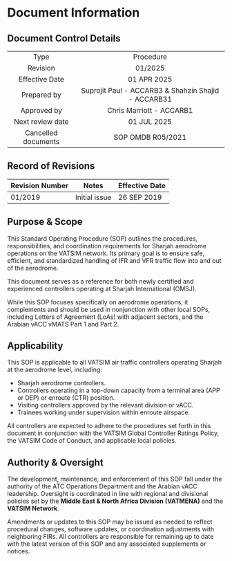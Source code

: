 # Document Information
## Document Control Details
|                     |                                                     |
|:-------------------:|:---------------------------------------------------:|
|         Type        |                    Procedure                        |
|       Revision      |                     01/2025                         |
|    Effective Date   |                    01 APR 2025                      |
|     Prepared by     | Suprojit Paul - ACCARB3 & Shahzin Shajid - ACCARB31 |
|     Approved by     |             Chris Marriott - ACCARB1                |
|   Next review date  |                    01 JUL 2025                      |
| Cancelled documents |                SOP OMDB R05/2021                    |

## Record of Revisions
<table><thead>
  <tr>
    <th>Revision Number</th>
    <th>Notes</th>
    <th>Effective Date</th>
  </tr></thead>
<tbody>
  <tr>
    <td>01/2019</td>
    <td>Initial issue</td>
    <td>26 SEP 2019</td>
  </tr>
</tbody></table>

## Purpose & Scope
This Standard Operating Procedure (SOP) outlines the procedures, responsibilities, and coordination requirements for Sharjah aerodrome operations on the VATSIM network. Its primary goal is to ensure safe, efficient, and standardized handling of IFR and VFR traffic flow into and out of the aerodrome.

This document serves as a reference for both newly certified and experienced controllers operating at Sharjah International (OMSJ).

While this SOP focuses specifically on aerodrome operations, it complements and should be used in nonjunction with other local SOPs, including Letters of Agreement (LoAs) with adjacent sectors, and the Arabian vACC vMATS Part 1 and Part 2.

## Applicability
This SOP is applicable to all VATSIM air traffic controllers operating Sharjah at the aerodrome level, including:

- Sharjah aerodrome controllers.
- Controllers operating in a top-down capacity from a terminal area (APP or DEP) or enroute (CTR) position.
- Visiting controllers approved by the relevant division or vACC.
- Trainees working under supervision within enroute airspace.

All controllers are expected to adhere to the procedures set forth in this document in conjunction with the VATSIM Global Controller Ratings Policy, the VATSIM Code of Conduct, and applicable local policies.

## Authority & Oversight
The development, maintenance, and enforcement of this SOP fall under the authority of the ATC Operations Department and the Arabian vACC leadership. Oversight is coordinated in line with regional and divisional policies set by the **Middle East & North Africa Division (VATMENA)** and the **VATSIM Network**.

Amendments or updates to this SOP may be issued as needed to reflect procedural changes, software updates, or coordination adjustments with neighboring FIRs. All controllers are responsible for remaining up to date with the latest version of this SOP and any associated supplements or notices.